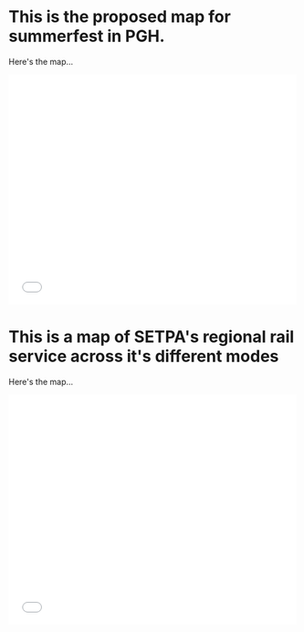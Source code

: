 # This is the proposed map for summerfest in PGH.

Here's the map...


<style>.embed-container {position: relative; padding-bottom: 80%; height: 0; max-width: 100%;} .embed-container iframe, .embed-container object, .embed-container iframe{position: absolute; top: 0; left: 0; width: 100%; height: 100%;} small{position: absolute; z-index: 40; bottom: 0; margin-bottom: -15px;}</style><div class="embed-container"><iframe width="500" height="400" frameborder="0" scrolling="no" marginheight="0" marginwidth="0" title="Summerfest_2022" src="//carnegiemellon.maps.arcgis.com/apps/Embed/index.html?webmap=a269025aacf1464db4586383a8339a20&extent=-80.0919,40.4117,-79.8897,40.4958&zoom=true&previewImage=false&scale=true&search=true&searchextent=true&legend=true&disable_scroll=true&theme=light"></iframe></div>


# This is a map of SETPA's regional rail service across it's different modes

Here's the map...


<style>.embed-container {position: relative; padding-bottom: 80%; height: 0; max-width: 100%;} .embed-container iframe, .embed-container object, .embed-container iframe{position: absolute; top: 0; left: 0; width: 100%; height: 100%;} small{position: absolute; z-index: 40; bottom: 0; margin-bottom: -15px;}</style><div class="embed-container"><iframe width="500" height="400" frameborder="0" scrolling="no" marginheight="0" marginwidth="0" title="Philadelphia SEPTA Service Area" src="//carnegiemellon.maps.arcgis.com/apps/Embed/index.html?webmap=7f7d1cfc2c9f43c58b2a98560ec609cd&extent=-76.0412,39.6547,-74.4235,40.3323&home=true&zoom=true&previewImage=false&scale=true&search=true&searchextent=true&legend=true&disable_scroll=true&theme=light"></iframe></div>
